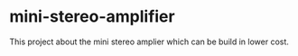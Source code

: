 # mini-stereo-amplifier
This project about the mini stereo amplier which can be build in lower cost.
